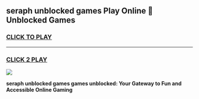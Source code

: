 
## seraph unblocked games Play Online 👋 Unblocked Games
<h3>
<a href="https://premium.freeplayer.one?title=seraph_unblocked_games&ref=19F">CLICK TO PLAY</a></h3>
<hr>

<h3>
<a href="https://premium.freeplayer.one?title=seraph_unblocked_games&ref=19F">CLICK 2 PLAY</a>
  
</h3>

<a href="https://premium.freeplayer.one?title=seraph_unblocked_games&ref=19F"><img src="https://clearcache.store/games.png"></a>


**seraph unblocked games games unblocked: Your Gateway to Fun and Accessible Online Gaming**
